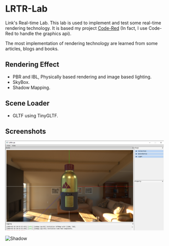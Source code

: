 # LRTR-Lab

Link's Real-time Lab. This lab is used to implement and test some real-time rendering technology. It is based my project [Code-Red]() (In fact, I use Code-Red to handle the graphics api).

The most implementation of rendering technology are learned from some articles, blogs and books. 

## Rendering Effect

- PBR and IBL, Physically based rendering and image based lighting.
- SkyBox.
- Shadow Mapping.

## Scene Loader

- GLTF using TinyGLTF.

## Screenshots

![PBRandIBL](./Screenshots/PBRandIBL.png)

![Shadow](./Screenshots/Shadow.png)